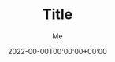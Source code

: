 ---
title: "Title"
date: 2022-00-00T00:00:00+00:00
tags: ["日本語"]
author: "Me"
# cover:
#     image: "<image path/url>"
#     alt: "<alt text>"
#     caption: "<text>"
editPost:
    URL: "https://github.com/aibazhang/blog/tree/master/content"
    Text: "Suggest Changes"
    appendFilePath: true
---